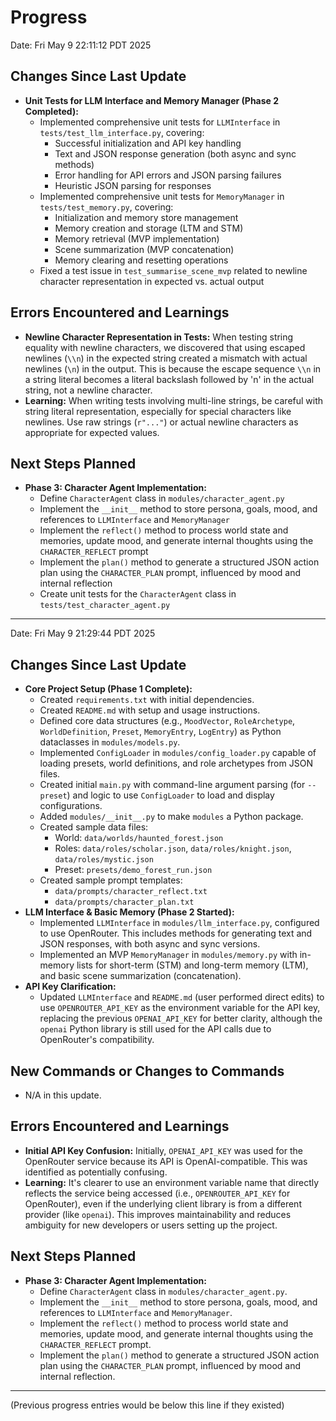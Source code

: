 # Progress

Date: Fri May  9 22:11:12 PDT 2025

## Changes Since Last Update
- **Unit Tests for LLM Interface and Memory Manager (Phase 2 Completed):**
  - Implemented comprehensive unit tests for `LLMInterface` in `tests/test_llm_interface.py`, covering:
    - Successful initialization and API key handling
    - Text and JSON response generation (both async and sync methods)
    - Error handling for API errors and JSON parsing failures
    - Heuristic JSON parsing for responses
  - Implemented comprehensive unit tests for `MemoryManager` in `tests/test_memory.py`, covering:
    - Initialization and memory store management
    - Memory creation and storage (LTM and STM)
    - Memory retrieval (MVP implementation)
    - Scene summarization (MVP concatenation)
    - Memory clearing and resetting operations
  - Fixed a test issue in `test_summarise_scene_mvp` related to newline character representation in expected vs. actual output

## Errors Encountered and Learnings
- **Newline Character Representation in Tests:** When testing string equality with newline characters, we discovered that using escaped newlines (`\\n`) in the expected string created a mismatch with actual newlines (`\n`) in the output. This is because the escape sequence `\\n` in a string literal becomes a literal backslash followed by 'n' in the actual string, not a newline character.
- **Learning:** When writing tests involving multi-line strings, be careful with string literal representation, especially for special characters like newlines. Use raw strings (`r"..."`) or actual newline characters as appropriate for expected values.

## Next Steps Planned
- **Phase 3: Character Agent Implementation:**
  - Define `CharacterAgent` class in `modules/character_agent.py`
  - Implement the `__init__` method to store persona, goals, mood, and references to `LLMInterface` and `MemoryManager`
  - Implement the `reflect()` method to process world state and memories, update mood, and generate internal thoughts using the `CHARACTER_REFLECT` prompt
  - Implement the `plan()` method to generate a structured JSON action plan using the `CHARACTER_PLAN` prompt, influenced by mood and internal reflection
  - Create unit tests for the `CharacterAgent` class in `tests/test_character_agent.py`

---

Date: Fri May  9 21:29:44 PDT 2025

## Changes Since Last Update
- **Core Project Setup (Phase 1 Complete):**
    - Created `requirements.txt` with initial dependencies.
    - Created `README.md` with setup and usage instructions.
    - Defined core data structures (e.g., `MoodVector`, `RoleArchetype`, `WorldDefinition`, `Preset`, `MemoryEntry`, `LogEntry`) as Python dataclasses in `modules/models.py`.
    - Implemented `ConfigLoader` in `modules/config_loader.py` capable of loading presets, world definitions, and role archetypes from JSON files.
    - Created initial `main.py` with command-line argument parsing (for `--preset`) and logic to use `ConfigLoader` to load and display configurations.
    - Added `modules/__init__.py` to make `modules` a Python package.
    - Created sample data files:
        - World: `data/worlds/haunted_forest.json`
        - Roles: `data/roles/scholar.json`, `data/roles/knight.json`, `data/roles/mystic.json`
        - Preset: `presets/demo_forest_run.json`
    - Created sample prompt templates:
        - `data/prompts/character_reflect.txt`
        - `data/prompts/character_plan.txt`
- **LLM Interface & Basic Memory (Phase 2 Started):**
    - Implemented `LLMInterface` in `modules/llm_interface.py`, configured to use OpenRouter. This includes methods for generating text and JSON responses, with both async and sync versions.
    - Implemented an MVP `MemoryManager` in `modules/memory.py` with in-memory lists for short-term (STM) and long-term memory (LTM), and basic scene summarization (concatenation).
- **API Key Clarification:**
    - Updated `LLMInterface` and `README.md` (user performed direct edits) to use `OPENROUTER_API_KEY` as the environment variable for the API key, replacing the previous `OPENAI_API_KEY` for better clarity, although the `openai` Python library is still used for the API calls due to OpenRouter's compatibility.

## New Commands or Changes to Commands
- N/A in this update.

## Errors Encountered and Learnings
- **Initial API Key Confusion:** Initially, `OPENAI_API_KEY` was used for the OpenRouter service because its API is OpenAI-compatible. This was identified as potentially confusing.
- **Learning:** It's clearer to use an environment variable name that directly reflects the service being accessed (i.e., `OPENROUTER_API_KEY` for OpenRouter), even if the underlying client library is from a different provider (like `openai`). This improves maintainability and reduces ambiguity for new developers or users setting up the project.

## Next Steps Planned
- **Phase 3: Character Agent Implementation:**
    - Define `CharacterAgent` class in `modules/character_agent.py`.
    - Implement the `__init__` method to store persona, goals, mood, and references to `LLMInterface` and `MemoryManager`.
    - Implement the `reflect()` method to process world state and memories, update mood, and generate internal thoughts using the `CHARACTER_REFLECT` prompt.
    - Implement the `plan()` method to generate a structured JSON action plan using the `CHARACTER_PLAN` prompt, influenced by mood and internal reflection.

---
(Previous progress entries would be below this line if they existed)
